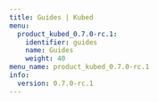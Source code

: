 ```yaml
---
title: Guides | Kubed
menu:
  product_kubed_0.7.0-rc.1:
    identifier: guides
    name: Guides
    weight: 40
menu_name: product_kubed_0.7.0-rc.1
info:
  version: 0.7.0-rc.1
---
```


